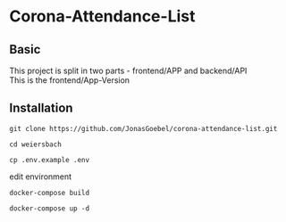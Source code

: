 # Corona-Attendance-List

## Basic
This project is split in two parts - frontend/APP and backend/API  
This is the frontend/App-Version

## Installation

`git clone https://github.com/JonasGoebel/corona-attendance-list.git`

`cd weiersbach`

`cp .env.example .env`

edit environment

`docker-compose build`

`docker-compose up -d`